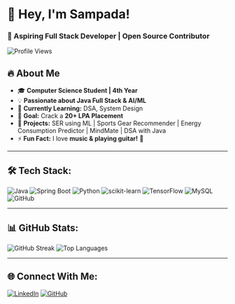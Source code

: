 # 👋 Hey, I'm Sampada!
### 🚀 Aspiring Full Stack Developer | Open Source Contributor

![Profile Views](https://komarev.com/ghpvc/?username=sampada-dubey&color=blue)

## 🔥 About Me
- 🎓 **Computer Science Student | 4th Year**
- 💡 **Passionate about Java Full Stack & AI/ML**
- 🌱 **Currently Learning:** DSA, System Design
- 🎯 **Goal:** Crack a **20+ LPA Placement**
- 🔭 **Projects:** SER using ML | Sports Gear Recommender | Energy Consumption Predictor | MindMate | DSA with Java
- ⚡ **Fun Fact:** I love **music & playing guitar!** 🎸

---

## 🛠️ Tech Stack:
![Java](https://img.shields.io/badge/Java-ED8B00?style=for-the-badge&logo=java&logoColor=white)
![Spring Boot](https://img.shields.io/badge/Spring%20Boot-6DB33F?style=for-the-badge&logo=spring-boot&logoColor=white)
![Python](https://img.shields.io/badge/Python-3776AB?style=for-the-badge&logo=python&logoColor=white)
![scikit-learn](https://img.shields.io/badge/Scikit--Learn-F7931E?style=for-the-badge&logo=scikit-learn&logoColor=white)
![TensorFlow](https://img.shields.io/badge/TensorFlow-FF6F00?style=for-the-badge&logo=tensorflow&logoColor=white)
![MySQL](https://img.shields.io/badge/MySQL-4479A1?style=for-the-badge&logo=mysql&logoColor=white)
![GitHub](https://img.shields.io/badge/GitHub-181717?style=for-the-badge&logo=github&logoColor=white)

---

## 📊 GitHub Stats:
![GitHub Streak](https://streak-stats.demolab.com/?user=sampada-dubey&theme=radical)
![Top Languages](https://github-readme-stats.vercel.app/api/top-langs/?username=sampada-dubey&layout=compact&theme=radical)

---

## 🌐 Connect With Me:
[![LinkedIn](https://img.shields.io/badge/LinkedIn-blue?style=for-the-badge&logo=linkedin&logoColor=white)](https://www.linkedin.com/in/sampada-dubey1403/)
[![GitHub](https://img.shields.io/badge/GitHub-black?style=for-the-badge&logo=github&logoColor=white)](https://github.com/sampada-dubey)
